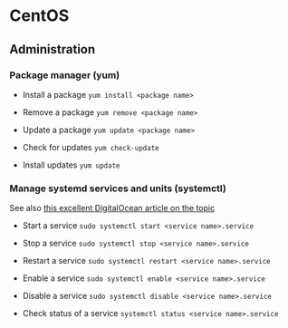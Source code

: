 # CentOS

## Administration

### Package manager (yum)

* Install a package `yum install <package name>`
* Remove a package `yum remove <package name>`
* Update a package `yum update <package name>`

* Check for updates `yum check-update`
* Install updates `yum update`

### Manage systemd services and units (systemctl)

See also [this excellent DigitalOcean article on the topic](https://www.digitalocean.com/community/tutorials/how-to-use-systemctl-to-manage-systemd-services-and-units)

* Start a service `sudo systemctl start <service name>.service`
* Stop a service `sudo systemctl stop <service name>.service`
* Restart a service `sudo systemctl restart <service name>.service`

* Enable a service `sudo systemctl enable <service name>.service`
* Disable a service `sudo systemctl disable <service name>.service`

* Check status of a service `systemctl status <service name>.service`